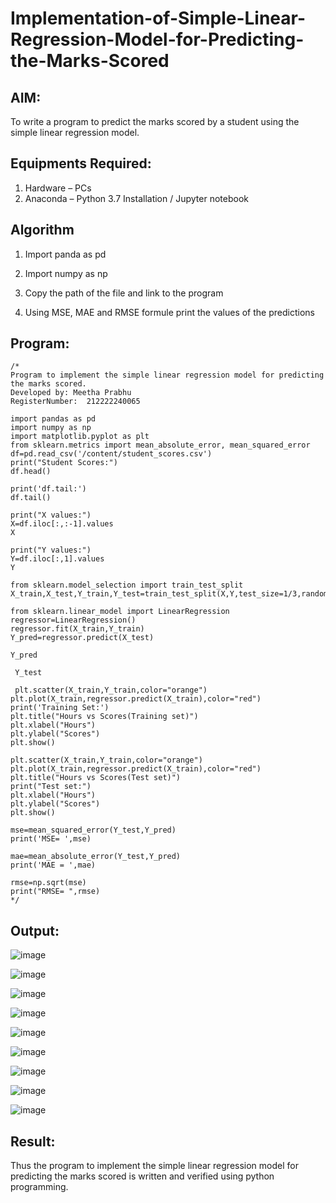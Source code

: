 # Implementation-of-Simple-Linear-Regression-Model-for-Predicting-the-Marks-Scored

## AIM:
To write a program to predict the marks scored by a student using the simple linear regression model.

## Equipments Required:
1. Hardware – PCs
2. Anaconda – Python 3.7 Installation / Jupyter notebook

## Algorithm
1. Import panda as pd 

2. Import numpy as np 

3. Copy the path of the file and link to the program

4. Using MSE, MAE and RMSE formule print the values of the predictions

## Program:
```
/*
Program to implement the simple linear regression model for predicting the marks scored.
Developed by: Meetha Prabhu
RegisterNumber:  212222240065

import pandas as pd
import numpy as np
import matplotlib.pyplot as plt
from sklearn.metrics import mean_absolute_error, mean_squared_error
df=pd.read_csv('/content/student_scores.csv')
print("Student Scores:")
df.head()

print('df.tail:')
df.tail()

print("X values:")
X=df.iloc[:,:-1].values
X

print("Y values:")
Y=df.iloc[:,1].values
Y

from sklearn.model_selection import train_test_split
X_train,X_test,Y_train,Y_test=train_test_split(X,Y,test_size=1/3,random_state=0)

from sklearn.linear_model import LinearRegression
regressor=LinearRegression()
regressor.fit(X_train,Y_train)
Y_pred=regressor.predict(X_test)

Y_pred

 Y_test
 
 plt.scatter(X_train,Y_train,color="orange")
plt.plot(X_train,regressor.predict(X_train),color="red")
print('Training Set:')
plt.title("Hours vs Scores(Training set)")
plt.xlabel("Hours")
plt.ylabel("Scores")
plt.show()

plt.scatter(X_train,Y_train,color="orange")
plt.plot(X_train,regressor.predict(X_train),color="red")
plt.title("Hours vs Scores(Test set)")
print("Test set:")
plt.xlabel("Hours")
plt.ylabel("Scores")
plt.show()

mse=mean_squared_error(Y_test,Y_pred)
print('MSE= ',mse)

mae=mean_absolute_error(Y_test,Y_pred)
print('MAE = ',mae)

rmse=np.sqrt(mse)
print("RMSE= ",rmse)
*/
```

## Output:
![image](https://github.com/Meetha22003992/Implementation-of-Simple-Linear-Regression-Model-for-Predicting-the-Marks-Scored/assets/119401038/e717a249-bf18-43ec-a3b8-0ef4a9c713f2)

![image](https://user-images.githubusercontent.com/119401038/229291125-e50d2997-2349-43b2-8201-0fc8d246d8a2.png)

![image](https://user-images.githubusercontent.com/119401038/229291153-cee7acc9-f0f4-485e-ba42-b03770e5fae5.png)

![image](https://user-images.githubusercontent.com/119401038/229291171-10496903-fbf8-4cd5-8ac2-df269741571b.png)

![image](https://github.com/Meetha22003992/Implementation-of-Simple-Linear-Regression-Model-for-Predicting-the-Marks-Scored/assets/119401038/9b489838-ec7c-4e37-a16d-d0415462e402)

![image](https://github.com/Meetha22003992/Implementation-of-Simple-Linear-Regression-Model-for-Predicting-the-Marks-Scored/assets/119401038/2351fab4-56dd-425c-9047-c5d030fd6fbb)

![image](https://user-images.githubusercontent.com/119401038/229291213-535f7864-a346-4e9b-b998-a8a7b144800d.png)

![image](https://user-images.githubusercontent.com/119401038/229291222-71154c15-007a-4520-b2ae-5e34db68ef0a.png)

![image](https://github.com/Meetha22003992/Implementation-of-Simple-Linear-Regression-Model-for-Predicting-the-Marks-Scored/assets/119401038/c7435e0e-533d-4842-af3e-29950b3bf091)

## Result:
Thus the program to implement the simple linear regression model for predicting the marks scored is written and verified using python programming.
